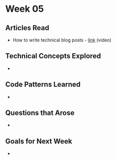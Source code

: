 # Week 05

## Articles Read

- How to write technical blog posts - [link](https://m.youtube.com/watch?v=YODPgBadj80&pp=ygUTd3JpdGluZyBhIHRlY2ggYmxvZw%3D%3D) (video)

## Technical Concepts Explored

- 

## Code Patterns Learned

- 
## Questions that Arose

- 

## Goals for Next Week

- 